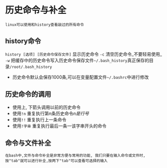 # 历史命令与补全

    linux可以使用和history查看敲过的所有命令

## history命令

`history [选项] [历史命令保存文件]` 显示历史命令
`-c` 清空历史命令_不要轻易使用_
`-w` 把缓存中的历史命令写入历史命令保存文件`~/.bash_history`真正保存的目录`/root/.bash_history`
* 历史命令默认会保存1000条,可以在变量配置文件`~/.bashrc`中进行修改 

## 历史命令的调用

* 使用上, 下箭头调用以前的历史命令
* 使用`!n` 重复执行第n条历史命令*n是行号*
* 使用`!!` 重复执行上一条命令
* 使用`!字串` 重复执行最后一条一该字串开头的命令

## 命令与文件补全

    在bash中,文件与命令补全是非常方便与常用的功能, 我们只要在输入命令或文件时,按"tab"就可以进行补全,按两下"tab"可以查看可选择的输入



